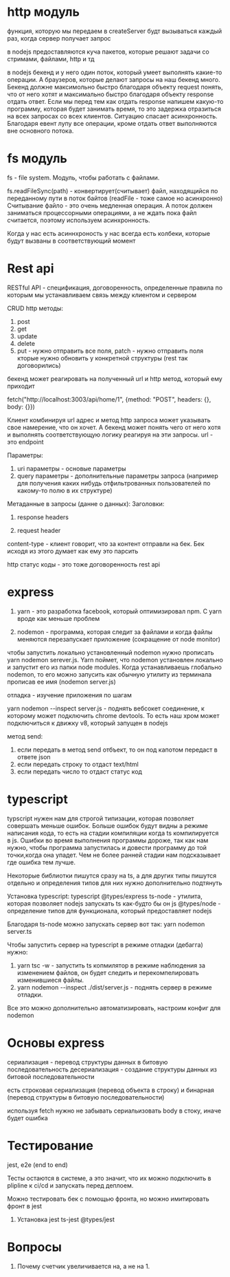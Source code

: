 # http модуль

функция, которую мы передаем в createServer будт вызываться каждый раз, когда сервер получает запрос


в nodejs предоставляются куча пакетов, которые решают задачи со стримами, файлами, http и тд


в nodejs бекенд и у него один поток, который умеет выполнять какие-то операции. А браузеров, которые делают запросы на наш бекенд много. Бекенд должне максимольно быстро благодаря объекту request понять, что от него хотят и максимально быстро благодаря объекту response отдать ответ. Если мы перед тем как отдать response напишем какую-то программу, которая будет занимать время, то это задержка отразиться на всех запросах со всех клиентов. Ситуацию спасает асинхронность. Благодаря евент лупу все операции, кроме отдать ответ  выполняются вне основного потока. 




# fs модуль 
fs - file system. Модуль, чтобы работать с файлами.

fs.readFileSync(path) - конвертирует(считывает) файл, находящийся по переданному пути в поток байтов (readFile - тоже самое но асинхронно)
Считывание файло - это очень медленная операция. А поток должен заниматься процессорными операциями, а не ждать пока файл считается, поэтому используем асинхронность.


Когда у нас есть асиннхроность у нас всегда есть колбеки, которые будут вызваны в соответствующий момент



# Rest api
RESTful API - спецификация, договоренность, определенные правила по которым мы устанавливаем связь между клиентом и сервером

CRUD 
http методы:
1. post
2. get
3. update
4. delete
5. put - нужно отправить все поля, patch - нужно отправить поля кторые нужно обновить у конкретной структуры (rest так договорились)



бекенд может реагировать на полученный url и http метод, который ему приходит

fetch("http://localhost:3003/api/home/1", {method: "POST", headers: {}, body: {}})

Клиент комбинируя url адрес и метод http запроса может указывать свое намерение, что он хочет. А бекенд может понять чего от него хотя и выполнять 
соответствующую логику реагируя на эти запросы. url - это endpoint

Параметры:
1. uri параметры - основые параметры
2. query параметры - дополнительные параметры запроса (например для получения каких нибудь отфильтрованных пользователей по какому-то полю в их структуре)


Метаданные в запросы (данне о данных):
Заголовки:
1. response headers 


2. request header

content-type - клиент говорит, что за контент отправли на бек. Бек исходя из этого думает как ему это парсить



http статус коды - это тоже договоренность rest api


# express 

1. yarn - это разработка facebook, который оптимизировал npm. C yarn вроде как меньше проблем

1. nodemon - программа, которая следит за файлами и когда файлы меняются перезапускает приложение (сокращение от node monitor)

чтобы запустить локально установленный nodemon нужно прописать yarn nodemon serever.js. Yarn поймет, что nodemon установлен локально и запустит его из папки node modules. Когда устанавливаешь глобально nodemon, то его можно запусить как обычную утилиту из терминала прописав ее имя (nodemon server.js)

отладка - изучение приложения по шагам

yarn nodemon --inspect server.js - поднять вебсокет соединение, к которому может подключить chrome devtools. То есть наш хром может подключиться к движку v8, который запущен в nodejs

метод send:
1. если передать в метод send отбъект, то он под капотом передаст в ответе json
2. если передать строку то отдаст text/html
3. если передать число то отдаст статус код
# typescript

typscript нужен нам для строгой типизации, которая позволяет совершать меньше ошибок. Больше ошибок будут видны а режиме написания кода, то есть на стадии компиляции когда ts компилируется в js. Ошибки во время выполнения программы дороже, так как нам нужно, чтобы программа запустилась и довести программу до той точки,когда она упадет. Чем не более ранней стадии нам подсказывает где ошибка тем лучше.

Некоторые библиотки пишутся сразу на ts, а для других типы пишутся отдельно и определения типов для них нужно дополнительно подтянуть 

Установка typescript:
typescript
@types/express
ts-node - утилита, которая позволяет nodejs запускать ts как-будто бы он js
@types/node - определение типов для функционала, который предоставляет nodejs


Благодаря ts-node можно запускать сервер вот так: yarn nodemon server.ts


Чтобы запустить сервер на typescript в режиме отладки (дебагга) нужно:
1. yarn tsc -w -  запустить ts копмилятор в режиме наблюдения за изменением файлов, он будет следить и перекомпелировать изменившиеся файлы.
2. yarn nodemon --inspect ./dist/server.js - поднять сервер в режиме отладки.

Все это можно дополнительно автоматизировать, настроим конфиг для nodemon

# Основы express

сериализация - перевод структуры данных в битовую последовательность
десериализация -  создание структуры данных из битовой последовательности

есть строковая сериализация (перевод объекта в строку) и бинарная (перевод структуры в битовую последовательности)

используя fetch нужно не забывать сериальизовать body в стоку, иначе будет ошибка




# Тестирование


jest, e2e (end to end)

Тесты остаются в системе, а это значит, что их можно подключить в plipline к ci/cd и запускать перед деплоем.


Можно тестировать бек с помощью фронта, но можно имитировать фронт в jest


1) Установка jest ts-jest @types/jest

# Вопросы
1. Почему счетчик увеличивается на, а не на 1.
